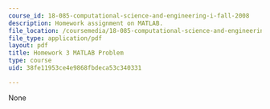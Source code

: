 ```yaml
---
course_id: 18-085-computational-science-and-engineering-i-fall-2008
description: Homework assignment on MATLAB.
file_location: /coursemedia/18-085-computational-science-and-engineering-i-fall-2008/38fe11953ce4e9868fbdeca53c340331_mtp_18085_f07.pdf
file_type: application/pdf
layout: pdf
title: Homework 3 MATLAB Problem
type: course
uid: 38fe11953ce4e9868fbdeca53c340331

---
```

None